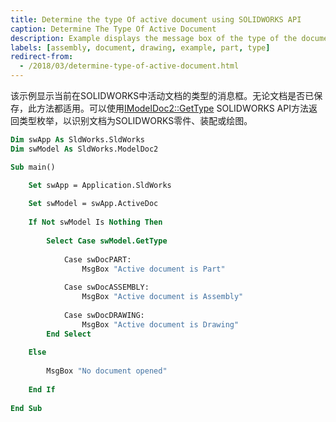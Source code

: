```yaml
---
title: Determine the type Of active document using SOLIDWORKS API
caption: Determine The Type Of Active Document
description: Example displays the message box of the type of the document currently active in SOLIDWORKS
labels: [assembly, document, drawing, example, part, type]
redirect-from:
  - /2018/03/determine-type-of-active-document.html
---
```

该示例显示当前在SOLIDWORKS中活动文档的类型的消息框。无论文档是否已保存，此方法都适用。可以使用[IModelDoc2::GetType](https://help.solidworks.com/2018/english/api/sldworksapi/SOLIDWORKS.Interop.sldworks~SOLIDWORKS.Interop.sldworks.IModelDoc2~GetType.html) SOLIDWORKS API方法返回类型枚举，以识别文档为SOLIDWORKS零件、装配或绘图。

~~~ vb
Dim swApp As SldWorks.SldWorks
Dim swModel As SldWorks.ModelDoc2

Sub main()

    Set swApp = Application.SldWorks
    
    Set swModel = swApp.ActiveDoc
    
    If Not swModel Is Nothing Then
        
        Select Case swModel.GetType
            
            Case swDocPART:
                MsgBox "Active document is Part"
            
            Case swDocASSEMBLY:
                MsgBox "Active document is Assembly"
                
            Case swDocDRAWING:
                MsgBox "Active document is Drawing"
        End Select
        
    Else
        
        MsgBox "No document opened"
        
    End If
    
End Sub
~~~

